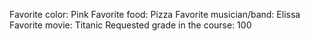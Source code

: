 Favorite color: Pink
Favorite food: Pizza
Favorite musician/band: Elissa
Favorite movie: Titanic
Requested grade in the course: 100
